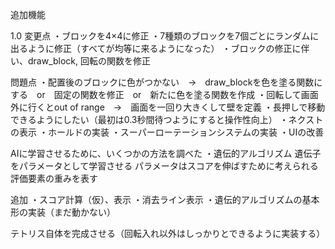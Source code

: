 追加機能

1.0
変更点
・ブロックを4×4に修正
・7種類のブロックを7個ごとにランダムに出るように修正（すべてが均等に来るようになった）
・ブロックの修正に伴い、draw_block, 回転の関数を修正

問題点
・配置後のブロックに色がつかない　→　draw_blockを色を塗る関数にする　or　固定の関数を修正　or　新たに色を塗る関数を作成
・回転して画面外に行くとout of range　→　画面を一回り大きくして壁を定義
・長押しで移動できるようにしたい（最初は0.3秒間待つようにすると操作性向上）
・ネクストの表示
・ホールドの実装
・スーパーローテーションシステムの実装
・UIの改善

AIに学習させるために、いくつかの方法を調べた
・遺伝的アルゴリズム
遺伝子をパラメータとして学習させる
パラメータはスコアを伸ばすために考えられる評価要素の重みを表す

追加
・スコア計算（仮）、表示
・消去ライン表示
・遺伝的アルゴリズムの基本形の実装（まだ動かない）

テトリス自体を完成させる（回転入れ以外はしっかりとできるように実装する）
